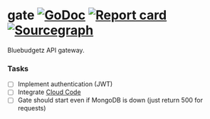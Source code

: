 # gate [![GoDoc](https://godoc.org/github.com/bluebudgetz/gate?status.svg)](http://godoc.org/github.com/bluebudgetz/gate) [![Report card](https://goreportcard.com/badge/github.com/bluebudgetz/gate)](https://goreportcard.com/report/github.com/bluebudgetz/gate) [![Sourcegraph](https://sourcegraph.com/github.com/bluebudgetz/gate/-/badge.svg)](https://sourcegraph.com/github.com/bluebudgetz/gate?badge)

Bluebudgetz API gateway.

### Tasks

- [ ] Implement authentication (JWT)
- [ ] Integrate [Cloud Code](https://cloud.google.com/code/docs/intellij/quickstart-IDEA)
- [ ] Gate should start even if MongoDB is down (just return 500 for requests)
